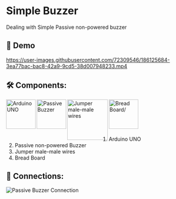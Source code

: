 # Simple Buzzer
Dealing with Simple Passive non-powered buzzer

## 🎥 Demo
https://user-images.githubusercontent.com/72309546/186125684-3ea77bac-bac8-42a9-9cd5-38d007948233.mp4



## 🛠️ Components:
<img align="left" alt="Arduino UNO" width="80px" src="https://upload.wikimedia.org/wikipedia/commons/thumb/3/38/Arduino_Uno_-_R3.jpg/220px-Arduino_Uno_-_R3.jpg" draggable="false"/>
 
<img align="left" alt="Passive Buzzer" width="80px" src="https://encrypted-tbn0.gstatic.com/images?q=tbn:ANd9GcRNJ05WVQqlzPRe0G54BeN8TLYh7TnPCLBpkZMbWLH2AUtrJ0psq8AQZUSU_Rl7puiBUM0&usqp=CAU" draggable="false"/>
  
<img align="left" alt="Jumper male-male wires" width="110px" src="https://potentiallabs.com/cart/image/cache/catalog/nov-dec/m-m-800x600.jpg" draggable="false"/>
 
<img align="left" alt="Bread Board/" width="80px" src="https://www.ubuy.com.bh/productimg/?image=aHR0cHM6Ly9tLm1lZGlhLWFtYXpvbi5jb20vaW1hZ2VzL0kvNjFwK1FUYk1mNUwuX1NMMTAxMF8uanBn.jpg" draggable="false"/>
<br><br><br><br><br>
 
 <ol>
 <li>Arduino UNO</li>
 <li>Passive non-powered Buzzer</li>
 <li>Jumper male-male wires</li>
 <li>Bread Board</li>
 </ol>

## 🔌 Connections:
![Passive Buzzer Connection](https://user-images.githubusercontent.com/72309546/186126592-e4dae88a-2273-4db3-a8ed-959aa98ce0bf.png)
